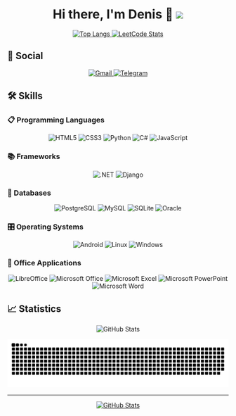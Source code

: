 <h1 align="center">Hi there, I'm Denis 👋
<img src="https://github.com/blackcater/blackcater/raw/main/images/Hi.gif" height="32"/></h1>

<p align="center">
  <a href="https://github.com/denis02107/github-readme-stats">
    <img src="https://github-readme-stats.vercel.app/api/top-langs/?username=denis02107&layout=compact&theme=dark" alt="Top Langs" />
  </a>
  <a href="https://leetcode.com/denis02107/">
    <img src="https://github-readme-stats.vercel.app/api/pin/?username=denis02107&repo=github-readme-leetcode&theme=dark" alt="LeetCode Stats" />
  </a>
</p>

## 💬 Social

<p align="center">
  <a href="mailto:denisusupov228@gmail.com">
    <img src="https://img.shields.io/badge/Gmail-D14836?style=for-the-badge&logo=gmail&logoColor=white" alt="Gmail" />
  </a>
  <a href="https://t.me/DenisIusupov">
    <img src="https://img.shields.io/badge/Telegram-2CA5E0?style=for-the-badge&logo=telegram&logoColor=white" alt="Telegram" />
  </a>
  <!-- Add other social networks if desired -->
</p>

## 🛠️ Skills

### 📋 Programming Languages

<p align="center">
  <img src="https://img.shields.io/badge/-HTML5-E34F26?style=for-the-badge&logo=html5&logoColor=white" alt="HTML5" />
  <img src="https://img.shields.io/badge/-CSS3-1572B6?style=for-the-badge&logo=css3&logoColor=white" alt="CSS3" />
  <img src="https://img.shields.io/badge/-Python-3670A0?style=for-the-badge&logo=python&logoColor=ffdd54" alt="Python" />
  <img src="https://img.shields.io/badge/c%23-%23239120.svg?style=for-the-badge&logo=c-sharp&logoColor=white" alt="C#" />
  <img src="https://img.shields.io/badge/javascript-%23323330.svg?style=for-the-badge&logo=javascript&logoColor=%23F7DF1E" alt="JavaScript" />
</p>

### 📚 Frameworks

<p align="center">
  <img src="https://img.shields.io/badge/.NET-5C2D91?style=for-the-badge&logo=.net&logoColor=white" alt=".NET" />
  <img src="https://img.shields.io/badge/django-%23092E20.svg?style=for-the-badge&logo=django&logoColor=white" alt="Django" />
</p>

### 💾 Databases

<p align="center">
  <img src="https://img.shields.io/badge/-PostgreSQL-316192?style=for-the-badge&logo=postgresql&logoColor=white" alt="PostgreSQL" />
  <img src="https://img.shields.io/badge/-MySQL-00f?style=for-the-badge&logo=mysql&logoColor=white" alt="MySQL" />
  <img src="https://img.shields.io/badge/-SQLite-07405e?style=for-the-badge&logo=sqlite&logoColor=white" alt="SQLite" />
  <img src="https://img.shields.io/badge/Oracle-F80000?style=for-the-badge&logo=oracle&logoColor=white" alt="Oracle" />
</p>

### 🎛️ Operating Systems

<p align="center">
  <img src="https://img.shields.io/badge/Android-3DDC84?style=for-the-badge&logo=android&logoColor=white" alt="Android" />
  <img src="https://img.shields.io/badge/Linux-FCC624?style=for-the-badge&logo=linux&logoColor=black" alt="Linux" />
  <img src="https://img.shields.io/badge/Windows-0078D6?style=for-the-badge&logo=windows&logoColor=white" alt="Windows" />
</p>

### 🏢 Office Applications

<p align="center">
  <img src="https://img.shields.io/badge/LibreOffice-%2318A303?style=for-the-badge&logo=LibreOffice&logoColor=white" alt="LibreOffice" />
  <img src="https://img.shields.io/badge/Microsoft_Office-D83B01?style=for-the-badge&logo=microsoft-office&logoColor=white" alt="Microsoft Office" />
  <img src="https://img.shields.io/badge/Microsoft_Excel-217346?style=for-the-badge&logo=microsoft-excel&logoColor=white" alt="Microsoft Excel" />
  <img src="https://img.shields.io/badge/Microsoft_PowerPoint-B7472A?style=for-the-badge&logo=microsoft-powerpoint&logoColor=white" alt="Microsoft PowerPoint" />
  <img src="https://img.shields.io/badge/Microsoft_Word-2B579A?style=for-the-badge&logo=microsoft-word&logoColor=white" alt="Microsoft Word" />
</p>

## 📈 Statistics

<p align="center">
  <img src="https://github-readme-stats.vercel.app/api?username=denis02107&show_icons=true&theme=dark" alt="GitHub Stats" />
</p>

<p align="center">
  <img src="https://raw.githubusercontent.com/platane/snk/output/github-contribution-grid-snake.svg" alt="GitHub Snake" />
</p>

---

<p align="center">
  <a href="https://github.com/anuraghazra/github-readme-stats">
    <img src="https://github-readme-stats.vercel.app/api?username=denis02107&show_icons=true&theme=dark" alt="GitHub Stats" />
  </a>
</p>
